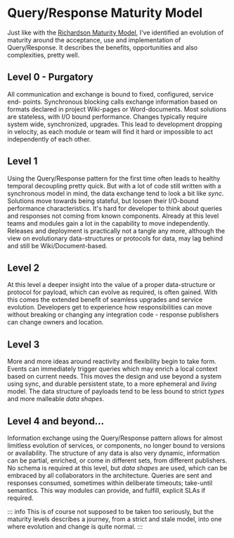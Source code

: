 # Query/Response Maturity Model

Just like with the [Richardson Maturity Model](https://martinfowler.com/articles/richardsonMaturityModel.html),
I've identified an evolution of maturity around the acceptance, use and
implementation of Query/Response. It describes the benefits, opportunities and
also complexities, pretty well.

## Level 0 - Purgatory

All communication and exchange is bound to fixed, configured, service end-
points. Synchronous blocking calls exchange information based on formats
declared in project Wiki-pages or Word-documents. Most solutions are stateless,
with I/O bound performance. Changes typically require system wide,
synchronized, upgrades. This lead to development dropping in velocity, as each
module or team will find it hard or impossible to act independently of each
other.

## Level 1

Using the Query/Response pattern for the first time often leads to healthy
temporal decoupling pretty quick. But with a lot of code still written with
a synchronous model in mind, the data exchange tend to look a bit like _sync_.
Solutions move towards being stateful, but loosen their I/O-bound performance
characteristics. It's hard for developer to think about queries and responses
not coming from known components. Already at this level teams and modules gain
a lot in the capability to move independently. Releases and deployment is
practically not a tangle any more, although the view on evolutionary
data-structures or protocols for data, may lag behind and still be
Wiki/Document-based.

## Level 2

At this level a deeper insight into the value of a proper data-structure or
protocol for payload, which can evolve as required, is often gained. With
this comes the extended benefit of seamless upgrades and service evolution.
Developers get to experience how responsibilities can move without breaking
or changing any integration code - response publishers can change owners and
location.

## Level 3

More and more ideas around reactivity and flexibility begin to take form.
Events can immediately trigger queries which may enrich a local context based
on current needs. This moves the design and use beyond a system using sync,
and durable persistent state, to a more ephemeral and _living_ model. The data
structure of payloads tend to be less bound to strict _types_ and more
malleable _data shapes_.

## Level 4 and beyond...

Information exchange using the Query/Response pattern allows for almost
limitless evolution of services, or components, no longer bound to versions or
availability. The structure of any data is also very dynamic, information can
be partial, enriched, or come in different sets, from different publishers. No
schema is required at this level, but _data shapes_ are used, which can be
embraced by all collaborators in the architecture. Queries are sent and
responses consumed, sometimes within deliberate timeouts; take-until semantics.
This way modules can provide, and fulfill, explicit SLAs if required.

::: info
This is of course not supposed to be taken too seriously, but the maturity
levels describes a journey, from a strict and stale model, into one where
evolution and change is quite normal.
:::
